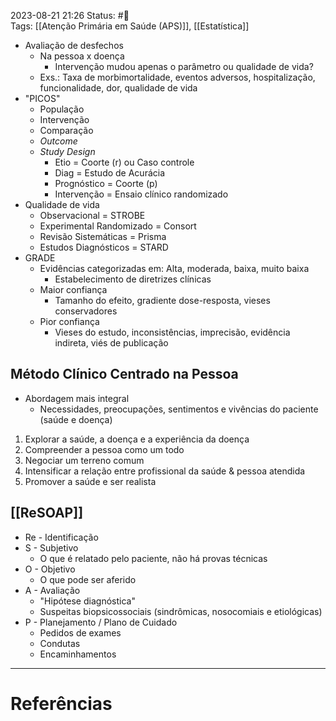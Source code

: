 2023-08-21 21:26
Status: #🌱  
Tags: [[Atenção Primária em Saúde (APS)]], [[Estatística]]
<br/>
- Avaliação de desfechos
	- Na pessoa x doença
		- Intervenção mudou apenas o parâmetro ou qualidade de vida?
	- Exs.: Taxa de morbimortalidade, eventos adversos, hospitalização, funcionalidade, dor, qualidade de vida
- "PICOS"
	- População
	- Intervenção
	- Comparação
	- _Outcome_
	- _Study Design_
		- Etio = Coorte (r) ou Caso controle
		- Diag = Estudo de Acurácia
		- Prognóstico = Coorte (p)
		- Intervenção = Ensaio clínico randomizado
- Qualidade de vida
	- Observacional = STROBE
	- Experimental Randomizado = Consort
	- Revisão Sistemáticas = Prisma
	- Estudos Diagnósticos = STARD
- GRADE
	- Evidências categorizadas em: Alta, moderada, baixa, muito baixa
		- Estabelecimento de diretrizes clínicas
	- Maior confiança
		- Tamanho do efeito, gradiente dose-resposta, vieses conservadores
	- Pior confiança
		- Vieses do estudo, inconsistências, imprecisão, evidência indireta, viés de publicação
## Método Clínico Centrado na Pessoa
- Abordagem mais integral
	- Necessidades, preocupações, sentimentos e vivências do paciente (saúde e doença)
1. Explorar a saúde, a doença e a experiência da doença
2. Compreender a pessoa como um todo
3. Negociar um terreno comum
4. Intensificar a relação entre profissional da saúde & pessoa atendida
5. Promover a saúde e ser realista
## [[ReSOAP]]
- Re - Identificação
- S - Subjetivo
	- O que é relatado pelo paciente, não há provas técnicas
- O - Objetivo
	- O que pode ser aferido
- A - Avaliação
	- "Hipótese diagnóstica"
	- Suspeitas biopsicossociais (sindrômicas, nosocomiais e etiológicas)
- P - Planejamento / Plano de Cuidado
	- Pedidos de exames
	- Condutas
	- Encaminhamentos
____
# Referências

